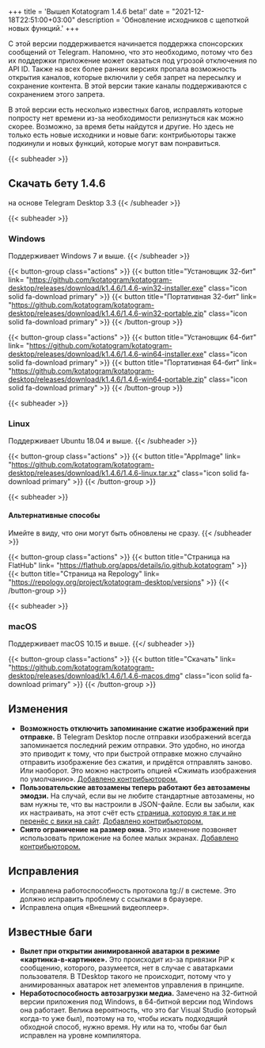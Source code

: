 +++
title = 'Вышел Kotatogram 1.4.6 beta!'
date = "2021-12-18T22:51:00+03:00"
description = 'Обновление исходников с щепоткой новых функций.'
+++

С этой версии поддерживается начинается поддержка спонсорских сообщений от Telegram. Напомню, что это необходимо, потому что без их поддержки приложение может оказаться под угрозой отключения по API ID. Также на всех более ранних версиях пропала возможность открытия каналов, которые включили у себя запрет на пересылку и сохранение контента. В этой версии такие каналы поддерживаются с сохранением этого запрета.

В этой версии есть несколько известных багов, исправлять которые попросту нет времени из-за необходимости релизнуться как можно скорее. Возможно, за время беты найдутся и другие. Но здесь не только есть новые исходники и новые баги: контрибьюторы также подкинули и новых функций, которые могут вам понравиться.

{{< subheader >}}
## Скачать бету 1.4.6
на основе Telegram Desktop 3.3
{{< /subheader >}}

{{< subheader >}}
### Windows
Поддерживает Windows 7 и выше. 
{{< /subheader >}}

{{< button-group class="actions" >}}
    {{< button title="Установщик 32-бит" link= "https://github.com/kotatogram/kotatogram-desktop/releases/download/k1.4.6/1.4.6-win32-installer.exe" class="icon solid fa-download primary" >}}
    {{< button title="Портативная 32-бит" link= "https://github.com/kotatogram/kotatogram-desktop/releases/download/k1.4.6/1.4.6-win32-portable.zip" class="icon solid fa-download primary" >}}
{{< /button-group >}}

{{< button-group class="actions" >}}
    {{< button title="Установщик 64-бит" link= "https://github.com/kotatogram/kotatogram-desktop/releases/download/k1.4.6/1.4.6-win64-installer.exe" class="icon solid fa-download primary" >}}
    {{< button title="Портативная 64-бит" link= "https://github.com/kotatogram/kotatogram-desktop/releases/download/k1.4.6/1.4.6-win64-portable.zip" class="icon solid fa-download primary" >}}
{{< /button-group >}}

{{< subheader >}}
### Linux
Поддерживает Ubuntu 18.04 и выше.
{{< /subheader >}}

{{< button-group class="actions" >}}
    {{< button title="AppImage" link= "https://github.com/kotatogram/kotatogram-desktop/releases/download/k1.4.6/1.4.6-linux.tar.xz" class="icon solid fa-download primary" >}}
{{< /button-group >}}

{{< subheader >}}
#### Альтернативные способы
Имейте в виду, что они могут быть обновлены не сразу.
{{< /subheader >}}

{{< button-group class="actions" >}}
    {{< button title="Страница на FlatHub" link= "https://flathub.org/apps/details/io.github.kotatogram" >}}
    {{< button title="Страница на Repology" link= "https://repology.org/project/kotatogram-desktop/versions" >}}
{{< /button-group >}}

{{< subheader >}}

### macOS
Поддерживает macOS 10.15 и выше.
{{</ subheader >}}

{{< button-group class="actions" >}}
    {{< button title="Скачать" link= "https://github.com/kotatogram/kotatogram-desktop/releases/download/k1.4.6/1.4.6-macos.dmg" class="icon solid fa-download primary" >}}
{{< /button-group >}}

## Изменения
* **Возможность отключить запоминание сжатие изображений при отправке.** В Telegram Desktop после отправки изображений всегда запоминается последний режим отправки. Это удобно, но иногда это приводит к тому, что при быстрой отправке можно случайно отправить изображение без сжатия, и придётся отправлять заново. Или наоборот. Это можно настроить опцией «Сжимать изображения по умолчанию». [Добавлено контрибьютором.](https://github.com/kotatogram/kotatogram-desktop/pull/243)
* **Пользовательские автозамены теперь работают без автозамены эмодзи.** На случай, если вы не любите стандартные автозамены, но вам нужны те, что вы настроили в JSON-файле. Если вы забыли, как их настраивать, на этот счёт есть [страница, которую я так и не перенёс с вики на сайт](https://github.com/kotatogram/kotatogram-desktop/wiki/%D0%A1%D0%B2%D0%BE%D0%B8-%D0%B0%D0%B2%D1%82%D0%BE%D0%B7%D0%B0%D0%BC%D0%B5%D0%BD%D1%8B-%D1%82%D0%B5%D0%BA%D1%81%D1%82%D0%B0). [Добавлено контрибьютором.](https://github.com/kotatogram/kotatogram-desktop/pull/242)
* **Снято ограничение на размер окна.** Это изменение позвоняет использовать приложение на более малых экранах. [Добавлено контрибьютором.](https://github.com/kotatogram/kotatogram-desktop/pull/238)

## Исправления
* Исправлена работоспособность протокола tg:// в системе. Это должно исправить проблему с ссылками в браузере.
* Исправлена опция «Внешний видеоплеер».

## Известные баги
* **Вылет при открытии анимированной аватарки в режиме «картинка-в-картинке».** Это происходит из-за привязки PiP к сообщению, которого, разумеется, нет в случае с аватарками пользователя. В TDesktop такого не происходит, потому что у анимированных аватарок нет элементов управления в принципе.
* **Неработоспособность автозагрузки медиа.** Замечено на 32-битной версии приложения под Windows, в 64-битной версии под Windows она работает. Велика вероятность, что это баг Visual Studio (который когда-то уже был), поэтому на то, чтобы искать подходящий обходной способ, нужно время. Ну или на то, чтобы баг был исправлен на уровне компилятора.
